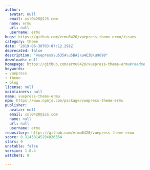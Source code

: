 ```yaml
---
author:
  avatar: null
  email: xsl0420@126.com
  name: ermu
  url: null
  username: ermu
bugs: https://github.com/ermu0420/vuepress-theme-ermu/issues
category: theme
date: '2019-06-30T03:07:12.291Z'
deprecated: false
description: "vuepress\u535A\u5BA2\u4E3B\u9898"
downloads: null
homepage: https://github.com/ermu0420/vuepress-theme-ermu#readme
keywords:
- vuepress
- theme
- blog
license: null
maintainers: null
name: vuepress-theme-ermu
npm: https://www.npmjs.com/package/vuepress-theme-ermu
publisher:
  avatar: null
  email: xsl0420@126.com
  name: null
  url: null
  username: ermu
repository: https://github.com/ermu0420/vuepress-theme-ermu
score: 0.31438145294026554
stars: 0
unstable: false
version: 1.0.4
watchers: 0

---
```


